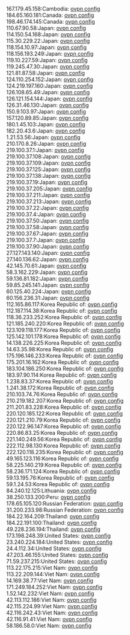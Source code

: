 167.179.45.158:Cambodia: [ovpn config](vpn/167_179_45_158.ovpn)  
184.65.160.181:Canada: [ovpn config](vpn/184_65_160_181.ovpn)  
198.46.174.145:Canada: [ovpn config](vpn/198_46_174_145.ovpn)  
110.67.90.58:Japan: [ovpn config](vpn/110_67_90_58.ovpn)  
114.150.54.168:Japan: [ovpn config](vpn/114_150_54_168.ovpn)  
115.30.229.22:Japan: [ovpn config](vpn/115_30_229_22.ovpn)  
118.154.10.97:Japan: [ovpn config](vpn/118_154_10_97.ovpn)  
118.156.193.249:Japan: [ovpn config](vpn/118_156_193_249.ovpn)  
119.10.227.59:Japan: [ovpn config](vpn/119_10_227_59.ovpn)  
119.245.47.30:Japan: [ovpn config](vpn/119_245_47_30.ovpn)  
121.81.87.58:Japan: [ovpn config](vpn/121_81_87_58.ovpn)  
124.110.254.152:Japan: [ovpn config](vpn/124_110_254_152.ovpn)  
124.219.197.160:Japan: [ovpn config](vpn/124_219_197_160.ovpn)  
126.108.65.49:Japan: [ovpn config](vpn/126_108_65_49.ovpn)  
126.121.154.144:Japan: [ovpn config](vpn/126_121_154_144.ovpn)  
126.31.46.130:Japan: [ovpn config](vpn/126_31_46_130.ovpn)  
150.9.103.97:Japan: [ovpn config](vpn/150_9_103_97.ovpn)  
157.120.89.85:Japan: [ovpn config](vpn/157_120_89_85.ovpn)  
180.1.45.103:Japan: [ovpn config](vpn/180_1_45_103.ovpn)  
182.20.43.6:Japan: [ovpn config](vpn/182_20_43_6.ovpn)  
1.21.53.56:Japan: [ovpn config](vpn/1_21_53_56.ovpn)  
210.170.8.26:Japan: [ovpn config](vpn/210_170_8_26.ovpn)  
219.100.37.1:Japan: [ovpn config](vpn/219_100_37_1.ovpn)  
219.100.37.108:Japan: [ovpn config](vpn/219_100_37_108.ovpn)  
219.100.37.109:Japan: [ovpn config](vpn/219_100_37_109.ovpn)  
219.100.37.125:Japan: [ovpn config](vpn/219_100_37_125.ovpn)  
219.100.37.138:Japan: [ovpn config](vpn/219_100_37_138.ovpn)  
219.100.37.19:Japan: [ovpn config](vpn/219_100_37_19.ovpn)  
219.100.37.205:Japan: [ovpn config](vpn/219_100_37_205.ovpn)  
219.100.37.211:Japan: [ovpn config](vpn/219_100_37_211.ovpn)  
219.100.37.213:Japan: [ovpn config](vpn/219_100_37_213.ovpn)  
219.100.37.22:Japan: [ovpn config](vpn/219_100_37_22.ovpn)  
219.100.37.4:Japan: [ovpn config](vpn/219_100_37_4.ovpn)  
219.100.37.50:Japan: [ovpn config](vpn/219_100_37_50.ovpn)  
219.100.37.58:Japan: [ovpn config](vpn/219_100_37_58.ovpn)  
219.100.37.67:Japan: [ovpn config](vpn/219_100_37_67.ovpn)  
219.100.37.7:Japan: [ovpn config](vpn/219_100_37_7.ovpn)  
219.100.37.90:Japan: [ovpn config](vpn/219_100_37_90.ovpn)  
27.127.143.140:Japan: [ovpn config](vpn/27_127_143_140.ovpn)  
27.140.136.62:Japan: [ovpn config](vpn/27_140_136_62.ovpn)  
42.145.70.61:Japan: [ovpn config](vpn/42_145_70_61.ovpn)  
58.3.162.229:Japan: [ovpn config](vpn/58_3_162_229.ovpn)  
59.136.81.182:Japan: [ovpn config](vpn/59_136_81_182.ovpn)  
59.85.245.141:Japan: [ovpn config](vpn/59_85_245_141.ovpn)  
60.125.40.224:Japan: [ovpn config](vpn/60_125_40_224.ovpn)  
60.156.236.31:Japan: [ovpn config](vpn/60_156_236_31.ovpn)  
112.165.86.117:Korea Republic of: [ovpn config](vpn/112_165_86_117.ovpn)  
112.187.114.38:Korea Republic of: [ovpn config](vpn/112_187_114_38.ovpn)  
118.36.233.252:Korea Republic of: [ovpn config](vpn/118_36_233_252.ovpn)  
121.185.240.220:Korea Republic of: [ovpn config](vpn/121_185_240_220.ovpn)  
123.109.118.177:Korea Republic of: [ovpn config](vpn/123_109_118_177.ovpn)  
125.142.101.178:Korea Republic of: [ovpn config](vpn/125_142_101_178.ovpn)  
14.138.226.225:Korea Republic of: [ovpn config](vpn/14_138_226_225.ovpn)  
14.63.35.98:Korea Republic of: [ovpn config](vpn/14_63_35_98.ovpn)  
175.196.146.233:Korea Republic of: [ovpn config](vpn/175_196_146_233.ovpn)  
175.201.16.162:Korea Republic of: [ovpn config](vpn/175_201_16_162.ovpn)  
183.104.186.250:Korea Republic of: [ovpn config](vpn/183_104_186_250.ovpn)  
183.97.90.114:Korea Republic of: [ovpn config](vpn/183_97_90_114.ovpn)  
1.238.83.37:Korea Republic of: [ovpn config](vpn/1_238_83_37.ovpn)  
1.241.38.172:Korea Republic of: [ovpn config](vpn/1_241_38_172.ovpn)  
210.103.74.76:Korea Republic of: [ovpn config](vpn/210_103_74_76.ovpn)  
210.219.182.207:Korea Republic of: [ovpn config](vpn/210_219_182_207.ovpn)  
211.201.83.228:Korea Republic of: [ovpn config](vpn/211_201_83_228.ovpn)  
220.120.185.122:Korea Republic of: [ovpn config](vpn/220_120_185_122.ovpn)  
220.121.210.79:Korea Republic of: [ovpn config](vpn/220_121_210_79.ovpn)  
220.122.96.147:Korea Republic of: [ovpn config](vpn/220_122_96_147.ovpn)  
220.86.83.25:Korea Republic of: [ovpn config](vpn/220_86_83_25.ovpn)  
221.140.249.56:Korea Republic of: [ovpn config](vpn/221_140_249_56.ovpn)  
222.112.98.130:Korea Republic of: [ovpn config](vpn/222_112_98_130.ovpn)  
222.120.118.235:Korea Republic of: [ovpn config](vpn/222_120_118_235.ovpn)  
49.165.123.116:Korea Republic of: [ovpn config](vpn/49_165_123_116.ovpn)  
58.225.140.219:Korea Republic of: [ovpn config](vpn/58_225_140_219.ovpn)  
58.236.171.124:Korea Republic of: [ovpn config](vpn/58_236_171_124.ovpn)  
59.13.195.76:Korea Republic of: [ovpn config](vpn/59_13_195_76.ovpn)  
59.1.24.53:Korea Republic of: [ovpn config](vpn/59_1_24_53.ovpn)  
84.240.12.125:Lithuania: [ovpn config](vpn/84_240_12_125.ovpn)  
38.250.133.200:Peru: [ovpn config](vpn/38_250_133_200.ovpn)  
178.65.105.120:Russian Federation: [ovpn config](vpn/178_65_105_120.ovpn)  
31.200.233.98:Russian Federation: [ovpn config](vpn/31_200_233_98.ovpn)  
184.22.164.209:Thailand: [ovpn config](vpn/184_22_164_209.ovpn)  
184.22.191.100:Thailand: [ovpn config](vpn/184_22_191_100.ovpn)  
49.228.236.194:Thailand: [ovpn config](vpn/49_228_236_194.ovpn)  
173.198.248.39:United States: [ovpn config](vpn/173_198_248_39.ovpn)  
23.240.224.184:United States: [ovpn config](vpn/23_240_224_184.ovpn)  
24.4.112.34:United States: [ovpn config](vpn/24_4_112_34.ovpn)  
47.203.46.155:United States: [ovpn config](vpn/47_203_46_155.ovpn)  
71.59.237.215:United States: [ovpn config](vpn/71_59_237_215.ovpn)  
113.22.175.215:Viet Nam: [ovpn config](vpn/113_22_175_215.ovpn)  
113.22.209.144:Viet Nam: [ovpn config](vpn/113_22_209_144.ovpn)  
14.169.38.77:Viet Nam: [ovpn config](vpn/14_169_38_77.ovpn)  
171.249.184.252:Viet Nam: [ovpn config](vpn/171_249_184_252.ovpn)  
1.52.142.232:Viet Nam: [ovpn config](vpn/1_52_142_232.ovpn)  
42.113.112.186:Viet Nam: [ovpn config](vpn/42_113_112_186.ovpn)  
42.115.224.99:Viet Nam: [ovpn config](vpn/42_115_224_99.ovpn)  
42.116.242.43:Viet Nam: [ovpn config](vpn/42_116_242_43.ovpn)  
42.116.91.41:Viet Nam: [ovpn config](vpn/42_116_91_41.ovpn)  
58.186.58.0:Viet Nam: [ovpn config](vpn/58_186_58_0.ovpn)  

